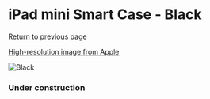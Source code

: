 # iPad mini Smart Case - Black

[Return to previous page](/ipad_mini)

[High-resolution image from Apple](https://store.storeimages.cdn-apple.com/8756/as-images.apple.com/is/MGN62?wid=4500&hei=4500&fmt=png)

<div style="width: 384px"><img src="/everyphone/MGN62.png" alt="Black"></div>

### Under construction

